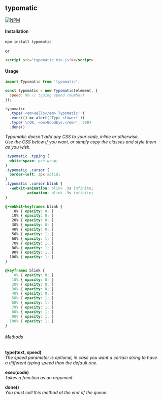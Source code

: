 ## typomatic
[![NPM](https://img.shields.io/npm/v/typomatic.svg)](https://www.npmjs.com/package/typomatic)
#### Installation

`npm install typomatic`<br/>

or

```html
<script src="typomatic.min.js"></script>
```

#### Usage

```javascript
import Typomatic from 'typomatic';

const typomatic = new Typomatic(element, {
  speed: 90 // typing speed (number)
});

typomatic
  .type('<em>Hello</em> Typomatic!')
  .exec(() => alert('Type slower!'))
  .type('\nOK. <em>Goodbye.</em>', 300)
  .done()
```

*Typomatic doesn't add any CSS to your code, inline or otherwise.<br/>
Use the CSS below if you want, or simply copy the classes and style them as you wish.<br/>*

```css
.typomatic .typing {
  white-space: pre-wrap;
}
.typomatic .cursor {
  border-left: 2px solid;
}
.typomatic .cursor.blink {
  -webkit-animation: blink .9s infinite;
          animation: blink .9s infinite;
}

@-webkit-keyframes blink {
    0% { opacity: 0; }
   10% { opacity: 0; }
   20% { opacity: 0; }
   30% { opacity: 0; }
   40% { opacity: 0; }
   50% { opacity: 1; }
   60% { opacity: 1; }
   70% { opacity: 1; }
   80% { opacity: 1; }
   90% { opacity: 1; }
  100% { opacity: 1; }
}

@keyframes blink {
    0% { opacity: 0; }
   10% { opacity: 0; }
   20% { opacity: 0; }
   30% { opacity: 0; }
   40% { opacity: 0; }
   50% { opacity: 1; }
   60% { opacity: 1; }
   70% { opacity: 1; }
   80% { opacity: 1; }
   90% { opacity: 1; }
  100% { opacity: 1; }
}
```


###### Methods

**type(text, speed)**<br/>
*The speed parameter is optional, in case you want a certain string to have a different typing speed than the default one.*

**exec(code)**<br/>
*Takes a function as an argument.*

**done()**<br/>
*You must call this method at the end of the queue.*
